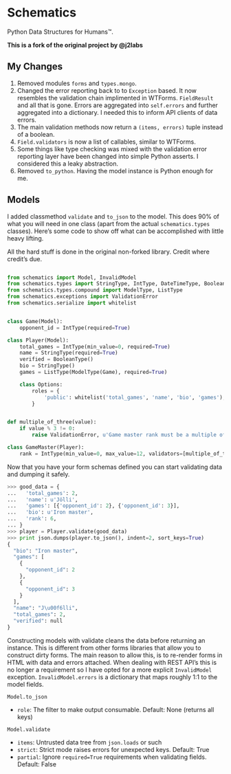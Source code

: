 Schematics
==========

Python Data Structures for Humans™.

**This is a fork of the original project by @j2labs**

## My Changes

1. Removed modules `forms` and `types.mongo`.
2. Changed the error reporting back to to `Exception` based. It now resembles
   the validation chain implimented in WTForms. `FieldResult` and all that is
   gone. Errors are aggregated into `self.errors` and further aggregated into a
   dictionary. I needed this to inform API clients of data errors.
3. The main validation methods now return a `(items, errors)` tuple instead of
   a boolean.
4. `Field.validators` is now a list of callables, similar to WTForms.
5. Some things like type checking was mixed with the validation error reporting
   layer have been changed into simple Python asserts. I considered this a
   leaky abstraction.
6. Removed `to_python`. Having the model instance is Python enough for me.

## Models

I added classmethod `validate` and `to_json` to the model. This does 90% of what
you will need in one class (apart from the actual `schematics.types` classes).
Here’s some code to show off what can be accomplished with little heavy lifting.

All the hard stuff is done in the original non-forked library. Credit where
credit’s due.

```python

from schematics import Model, InvalidModel
from schematics.types import StringType, IntType, DateTimeType, BooleanType
from schematics.types.compound import ModelType, ListType
from schematics.exceptions import ValidationError
from schematics.serialize import whitelist


class Game(Model):
    opponent_id = IntType(required=True)

class Player(Model):
    total_games = IntType(min_value=0, required=True)
    name = StringType(required=True)
    verified = BooleanType()
    bio = StringType()
    games = ListType(ModelType(Game), required=True)

    class Options:
        roles = {
            'public': whitelist('total_games', 'name', 'bio', 'games'),
        }


def multiple_of_three(value):
    if value % 3 != 0:
        raise ValidationError, u'Game master rank must be a multiple of 3'

class GameMaster(Player):
    rank = IntType(min_value=0, max_value=12, validators=[multiple_of_three], required=True)

```

Now that you have your form schemas defined you can start validating data and
dumping it safely.

```python
>>> good_data = {
...   'total_games': 2,
...   'name': u'Jölli',
...   'games': [{'opponent_id': 2}, {'opponent_id': 3}],
...   'bio': u'Iron master',
...   'rank': 6,
... }
>>> player = Player.validate(good_data)
>>> print json.dumps(player.to_json(), indent=2, sort_keys=True)
{
  "bio": "Iron master",
  "games": [
    {
      "opponent_id": 2
    },
    {
      "opponent_id": 3
    }
  ],
  "name": "J\u00f6lli",
  "total_games": 2,
  "verified": null
}

```

Constructing models with validate cleans the data before returning an instance.
This is different from other forms libraries that allow you to construct dirty
forms. The main reason to allow this, is to re-render forms in HTML with data
and errors attached. When dealing with REST API’s this is no longer a
requirement so I have opted for a more explicit `InvalidModel` exception.
`InvalidModel.errors` is a dictionary that maps roughly 1:1 to the model fields.

`Model.to_json`

+ `role`: The filter to make output consumable. Default: None (returns all keys)

`Model.validate`

+ `items`: Untrusted data tree from `json.loads` or such
+ `strict`: Strict mode raises errors for unexpected keys. Default: True
+ `partial`: Ignore `required=True` requirements when validating fields. Default: False

